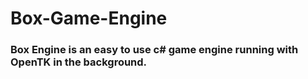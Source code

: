 # Box-Game-Engine

### Box Engine is an easy to use c# game engine running with OpenTK in the background.
